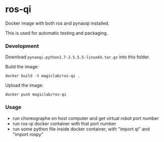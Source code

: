 # ros-qi

Docker image with both ros and pynaoqi installed.

This is used for automatic testing and packaging.

### Development

Download `pynaoqi-python2.7-2.5.5.5-linux64.tar.gz` into this folder.

Build the image:

    docker build -t magiclab/ros-qi .

Upload the image:

    docker push magiclab/ros-qi


### Usage

- run choreographe on host computer and get virtual robot port number
- run ros-qi docker container with that port number 
- run some python file inside docker container, with "import qi" and "import rospy"

